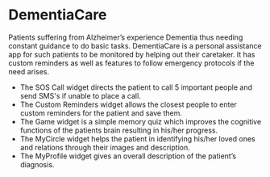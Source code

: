 # DementiaCare
Patients suffering from Alzheimer’s experience Dementia thus needing constant guidance to do basic tasks. DementiaCare is a personal assistance app for such patients to be monitored by helping out their caretaker.  It has custom reminders as well as features to follow emergency protocols if the need arises.  
- The SOS Call widget directs the patient to call 5 important people and send SMS's if unable to place a call.  
- The Custom Reminders widget allows the closest people to enter custom reminders for the patient and save them.  
- The Game widget is a simple memory quiz which improves the cognitive functions of the patients brain resulting in his/her progress.   
- The MyCircle widget helps the patient in identifying his/her loved ones and relations through their images and description.  
- The MyProfile widget gives an overall description of the patient’s diagnosis.
